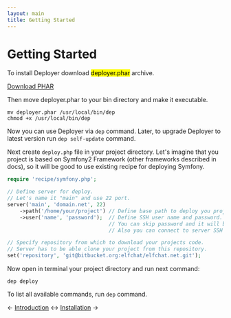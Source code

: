 ```yaml
---
layout: main
title: Getting Started
---
```


# Getting Started

To install Deployer download <mark>deployer.phar</mark> archive.

<a class="btn btn-primary btn-lg" href="deployer.phar">Download PHAR</a>

Then move deployer.phar to your bin directory and make it executable.

~~~
mv deployer.phar /usr/local/bin/dep
chmod +x /usr/local/bin/dep
~~~

Now you can use Deployer via `dep` command. Later, to upgrade Deployer to latest version run `dep self-update` command.

Next create `deploy.php` file in your project directory. Let's imagine that you project is based on Symfony2 Framework
(other frameworks described in docs), so it will be good to use existing recipe for deploying Symfony.

~~~ php
require 'recipe/symfony.php';

// Define server for deploy.
// Let's name it "main" and use 22 port.
server('main', 'domain.net', 22)
    ->path('/home/your/project') // Define base path to deploy you project.
    ->user('name', 'password');  // Define SSH user name and password.
                                 // You can skip password and it will be asked on deploy.
                                 // Also you can connect to server SSH via public keys and ssh config file.

// Specify repository from which to download your projects code.
// Server has to be able clone your project from this repository.
set('repository', 'git@bitbucket.org:elfchat/elfchat.net.git');
~~~

Now open in terminal your project directory and run next command:

~~~
dep deploy
~~~

To list all available commands, run `dep` command.

&larr; [Introduction](index.html) &harr; [Installation](installation.html) &rarr;